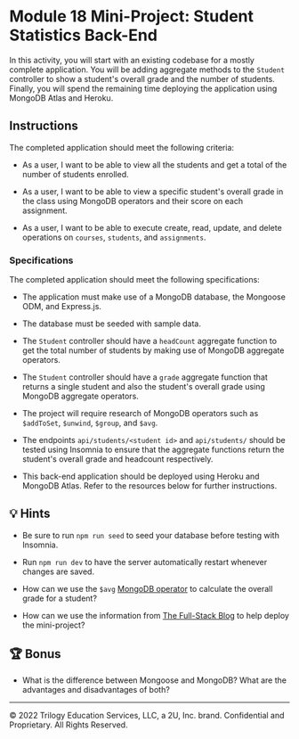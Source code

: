 # Module 18 Mini-Project: Student Statistics Back-End

In this activity, you will start with an existing codebase for a mostly complete application. You will be adding aggregate methods to the `Student` controller to show a student's overall grade and the number of students. Finally, you will spend the remaining time deploying the application using MongoDB Atlas and Heroku.

## Instructions

The completed application should meet the following criteria:

* As a user, I want to be able to view all the students and get a total of the number of students enrolled.

* As a user, I want to be able to view a specific student's overall grade in the class using MongoDB operators and their score on each assignment.

* As a user, I want to be able to execute create, read, update, and delete operations on `courses`, `students`, and `assignments`.

### Specifications

The completed application should meet the following specifications:

* The application must make use of a MongoDB database, the Mongoose ODM, and Express.js.

* The database must be seeded with sample data.

* The `Student` controller should have a `headCount` aggregate function to get the total number of students by making use of MongoDB aggregate operators.

* The `Student` controller should have a `grade` aggregate function that returns a single student and also the student's overall grade using MongoDB aggregate operators.
    
* The project will require research of MongoDB operators such as `$addToSet`, `$unwind`, `$group`, and `$avg`.

* The endpoints `api/students/<student id>` and `api/students/` should be tested using Insomnia to ensure that the aggregate functions return the student's overall grade and headcount respectively.

* This back-end application should be deployed using Heroku and MongoDB Atlas. Refer to the resources below for further instructions.

## 💡 Hints

* Be sure to run `npm run seed` to seed your database before testing with Insomnia.

* Run `npm run dev` to have the server automatically restart whenever changes are saved.

* How can we use the `$avg` [MongoDB operator](https://docs.mongodb.com/manual/reference/operator/aggregation/avg/) to calculate the overall grade for a student?

* How can we use the information from [The Full-Stack Blog](https://coding-boot-camp.github.io/full-stack/mongodb/deploy-with-heroku-and-mongodb-atlas) to help deploy the mini-project?

## 🏆 Bonus

* What is the difference between Mongoose and MongoDB? What are the advantages and disadvantages of both?

---
© 2022 Trilogy Education Services, LLC, a 2U, Inc. brand. Confidential and Proprietary. All Rights Reserved.

